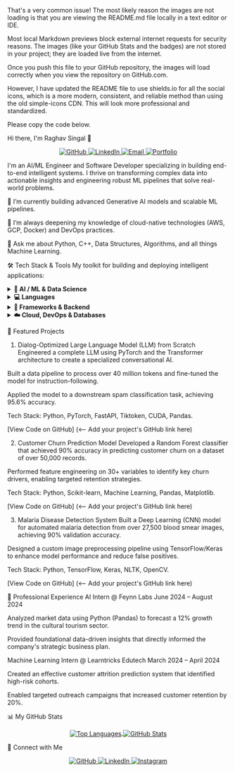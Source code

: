 That's a very common issue! The most likely reason the images are not loading is that you are viewing the README.md file locally in a text editor or IDE.

Most local Markdown previews block external internet requests for security reasons. The images (like your GitHub Stats and the badges) are not stored in your project; they are loaded live from the internet.

Once you push this file to your GitHub repository, the images will load correctly when you view the repository on GitHub.com.

However, I have updated the README file to use shields.io for all the social icons, which is a more modern, consistent, and reliable method than using the old simple-icons CDN. This will look more professional and standardized.

Please copy the code below.

Hi there, I'm Raghav Singal 👋
<p align="center"> <a href=""> <img src="" alt="GitHub"/> </a> <a href=""> <img src="" alt="LinkedIn"/> </a> <a href="mailto:singalraghav3@gmail.com"> <img src="" alt="Email"/> </a> <a href="[YOUR_LIVE_PORTFOLIO_URL_HERE]"> <img src="" alt="Portfolio"/> </a> </p>

I'm an AI/ML Engineer and Software Developer specializing in building end-to-end intelligent systems. I thrive on transforming complex data into actionable insights and engineering robust ML pipelines that solve real-world problems.

🔭 I’m currently building advanced Generative AI models and scalable ML pipelines.

🌱 I’m always deepening my knowledge of cloud-native technologies (AWS, GCP, Docker) and DevOps practices.

💬 Ask me about Python, C++, Data Structures, Algorithms, and all things Machine Learning.

🛠️ Tech Stack & Tools
My toolkit for building and deploying intelligent applications:

<details> <summary><b>🧠 AI / ML & Data Science</b></summary>


<ul> <li>TensorFlow</li> <li>Keras</li> <li>PyTorch</li> <li>Scikit-learn</li> <li>NLTK</li> <li>Pandas</li> <li>NumPy</li> <li>Matplotlib</li> </ul> </details>

<details> <summary><b>💻 Languages</b></summary>


<ul> <li>Python</li> <li>C++</li> <li>Java</li> <li>SQL</li> <li>JavaScript</li> <li>R</li> <li>HTML/CSS</li> </ul> </details>

<details> <summary><b>🚀 Frameworks & Backend</b></summary>


<ul> <li>FastAPI</li> <li>Flask</li> <li>Node.js</li> </ul> </details>

<details> <summary><b>☁️ Cloud, DevOps & Databases</b></summary>


<ul> <li>AWS</li> <li>Google Cloud Platform (GCP)</li> <li>IBM Cloud</li> <li>Docker</li> <li>Git / GitHub</li> <li>MySQL</li> <li>SQLite</li> </ul> </details>

🚀 Featured Projects
1. Dialog-Optimized Large Language Model (LLM) from Scratch
Engineered a complete LLM using PyTorch and the Transformer architecture to create a specialized conversational AI.

Built a data pipeline to process over 40 million tokens and fine-tuned the model for instruction-following.

Applied the model to a downstream spam classification task, achieving 95.6% accuracy.

Tech Stack: Python, PyTorch, FastAPI, Tiktoken, CUDA, Pandas.

[View Code on GitHub] (<-- Add your project's GitHub link here)

2. Customer Churn Prediction Model
Developed a Random Forest classifier that achieved 90% accuracy in predicting customer churn on a dataset of over 50,000 records.

Performed feature engineering on 30+ variables to identify key churn drivers, enabling targeted retention strategies.

Tech Stack: Python, Scikit-learn, Machine Learning, Pandas, Matplotlib.

[View Code on GitHub] (<-- Add your project's GitHub link here)

3. Malaria Disease Detection System
Built a Deep Learning (CNN) model for automated malaria detection from over 27,500 blood smear images, achieving 90% validation accuracy.

Designed a custom image preprocessing pipeline using TensorFlow/Keras to enhance model performance and reduce false positives.

Tech Stack: Python, TensorFlow, Keras, NLTK, OpenCV.

[View Code on GitHub] (<-- Add your project's GitHub link here)

💼 Professional Experience
AI Intern @ Feynn Labs
June 2024 – August 2024

Analyzed market data using Python (Pandas) to forecast a 12% growth trend in the cultural tourism sector.

Provided foundational data-driven insights that directly informed the company's strategic business plan.

Machine Learning Intern @ Learntricks Edutech
March 2024 – April 2024

Created an effective customer attrition prediction system that identified high-risk cohorts.

Enabled targeted outreach campaigns that increased customer retention by 20%.

📊 My GitHub Stats
<p align="center"> <a href=""> <img align="center" src="" alt="Top Languages" /> </a> <a href=""> <img align="center" src="" alt="GitHub Stats" /> </a> </p>

🤝 Connect with Me
<p align="center"> <a href=""> <img src="" alt="GitHub"/> </a> <a href=""> <img src="" alt="LinkedIn"/> </a> <a href=""> <img src="" alt="Instagram"/> </a> </p>
